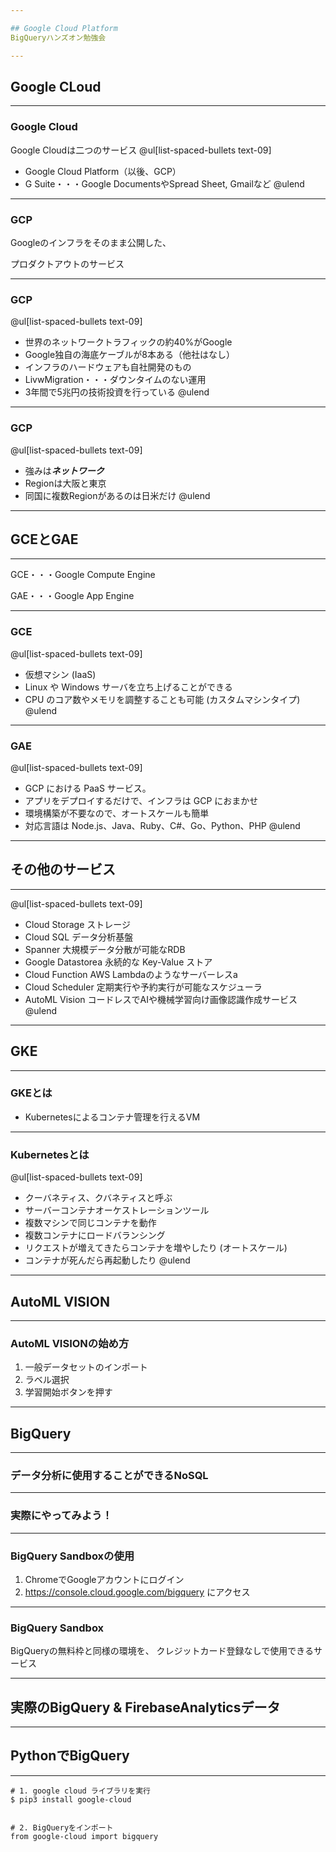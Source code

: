 ```yaml
---

## Google Cloud Platform
BigQueryハンズオン勉強会

---
```


## Google CLoud

---

### Google Cloud
Google Cloudは二つのサービス
@ul[list-spaced-bullets text-09]
- Google Cloud Platform（以後、GCP）
- G Suite・・・Google DocumentsやSpread Sheet, Gmailなど
@ulend

---

### GCP

Googleのインフラをそのまま公開した、

プロダクトアウトのサービス

---

### GCP
@ul[list-spaced-bullets text-09]
- 世界のネットワークトラフィックの約40%がGoogle
- Google独自の海底ケーブルが8本ある（他社はなし）
- インフラのハードウェアも自社開発のもの
- LivwMigration・・・ダウンタイムのない運用
- 3年間で5兆円の技術投資を行っている
@ulend

---

### GCP

@ul[list-spaced-bullets text-09]
- 強みは***ネットワーク***
- Regionは大阪と東京
- 同国に複数Regionがあるのは日米だけ
@ulend

---

## GCEとGAE

---

GCE・・・Google Compute Engine

GAE・・・Google App Engine

---

### GCE
@ul[list-spaced-bullets text-09]
- 仮想マシン (IaaS)
- Linux や Windows サーバを立ち上げることができる
- CPU のコア数やメモリを調整することも可能 (カスタムマシンタイプ)
@ulend

---

### GAE
@ul[list-spaced-bullets text-09]
- GCP における PaaS サービス。
- アプリをデプロイするだけで、インフラは GCP におまかせ
- 環境構築が不要なので、オートスケールも簡単
- 対応言語は Node.js、Java、Ruby、C#、Go、Python、PHP
@ulend

---

## その他のサービス

---

@ul[list-spaced-bullets text-09]
- Cloud Storage ストレージ
- Cloud SQL データ分析基盤
- Spanner 大規模データ分散が可能なRDB
- Google Datastorea 永続的な Key-Value ストア
- Cloud Function AWS Lambdaのようなサーバーレスa
- Cloud Scheduler 定期実行や予約実行が可能なスケジューラ
- AutoML Vision コードレスでAIや機械学習向け画像認識作成サービス
@ulend

---

## GKE

---

### GKEとは
- Kubernetesによるコンテナ管理を行えるVM

---

### Kubernetesとは
@ul[list-spaced-bullets text-09]
- クーバネティス、クバネティスと呼ぶ
- サーバーコンテナオーケストレーションツール
- 複数マシンで同じコンテナを動作
- 複数コンテナにロードバランシング
- リクエストが増えてきたらコンテナを増やしたり (オートスケール)
- コンテナが死んだら再起動したり
@ulend

---

## AutoML VISION

---

### AutoML VISIONの始め方

1. 一般データセットのインポート
2. ラベル選択
3. 学習開始ボタンを押す

---

## BigQuery

---

### データ分析に使用することができるNoSQL

---

### 実際にやってみよう！

---

### BigQuery Sandboxの使用

1. ChromeでGoogleアカウントにログイン
2. https://console.cloud.google.com/bigquery にアクセス

---

### BigQuery Sandbox

BigQueryの無料枠と同様の環境を、
クレジットカード登録なしで使用できるサービス

---

## 実際のBigQuery & FirebaseAnalyticsデータ

---

## PythonでBigQuery

---


```
# 1. google cloud ライブラリを実行
$ pip3 install google-cloud


# 2. BigQueryをインポート
from google-cloud import bigquery
```


